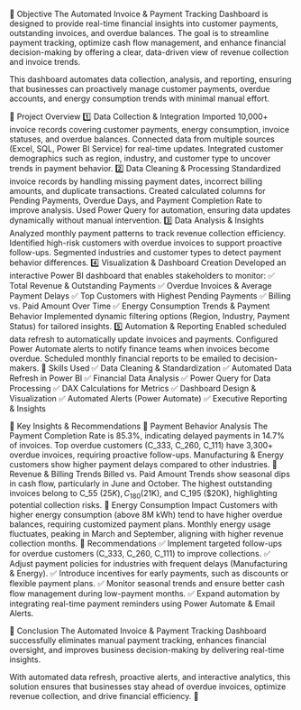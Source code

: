 📌 Objective
The Automated Invoice & Payment Tracking Dashboard is designed to provide real-time financial insights into customer payments, outstanding invoices, and overdue balances. The goal is to streamline payment tracking, optimize cash flow management, and enhance financial decision-making by offering a clear, data-driven view of revenue collection and invoice trends.

This dashboard automates data collection, analysis, and reporting, ensuring that businesses can proactively manage customer payments, overdue accounts, and energy consumption trends with minimal manual effort.

📍 Project Overview
1️⃣ Data Collection & Integration
Imported 10,000+ invoice records covering customer payments, energy consumption, invoice statuses, and overdue balances.
Connected data from multiple sources (Excel, SQL, Power BI Service) for real-time updates.
Integrated customer demographics such as region, industry, and customer type to uncover trends in payment behavior.
2️⃣ Data Cleaning & Processing
Standardized invoice records by handling missing payment dates, incorrect billing amounts, and duplicate transactions.
Created calculated columns for Pending Payments, Overdue Days, and Payment Completion Rate to improve analysis.
Used Power Query for automation, ensuring data updates dynamically without manual intervention.
3️⃣ Data Analysis & Insights
Analyzed monthly payment patterns to track revenue collection efficiency.
Identified high-risk customers with overdue invoices to support proactive follow-ups.
Segmented industries and customer types to detect payment behavior differences.
4️⃣ Visualization & Dashboard Creation
Developed an interactive Power BI dashboard that enables stakeholders to monitor:
✅ Total Revenue & Outstanding Payments
✅ Overdue Invoices & Average Payment Delays
✅ Top Customers with Highest Pending Payments
✅ Billing vs. Paid Amount Over Time
✅ Energy Consumption Trends & Payment Behavior
Implemented dynamic filtering options (Region, Industry, Payment Status) for tailored insights.
5️⃣ Automation & Reporting
Enabled scheduled data refresh to automatically update invoices and payments.
Configured Power Automate alerts to notify finance teams when invoices become overdue.
Scheduled monthly financial reports to be emailed to decision-makers.
📌 Skills Used
✅ Data Cleaning & Standardization
✅ Automated Data Refresh in Power BI
✅ Financial Data Analysis
✅ Power Query for Data Processing
✅ DAX Calculations for Metrics
✅ Dashboard Design & Visualization
✅ Automated Alerts (Power Automate)
✅ Executive Reporting & Insights

📍 Key Insights & Recommendations
🔹 Payment Behavior Analysis
The Payment Completion Rate is 85.3%, indicating delayed payments in 14.7% of invoices.
Top overdue customers (C_333, C_260, C_111) have 3,300+ overdue invoices, requiring proactive follow-ups.
Manufacturing & Energy customers show higher payment delays compared to other industries.
🔹 Revenue & Billing Trends
Billed vs. Paid Amount Trends show seasonal dips in cash flow, particularly in June and October.
The highest outstanding invoices belong to C_55 ($25K), C_180 ($21K), and C_195 ($20K), highlighting potential collection risks.
🔹 Energy Consumption Impact
Customers with higher energy consumption (above 8M kWh) tend to have higher overdue balances, requiring customized payment plans.
Monthly energy usage fluctuates, peaking in March and September, aligning with higher revenue collection months.
📌 Recommendations
✅ Implement targeted follow-ups for overdue customers (C_333, C_260, C_111) to improve collections.
✅ Adjust payment policies for industries with frequent delays (Manufacturing & Energy).
✅ Introduce incentives for early payments, such as discounts or flexible payment plans.
✅ Monitor seasonal trends and ensure better cash flow management during low-payment months.
✅ Expand automation by integrating real-time payment reminders using Power Automate & Email Alerts.

📌 Conclusion
The Automated Invoice & Payment Tracking Dashboard successfully eliminates manual payment tracking, enhances financial oversight, and improves business decision-making by delivering real-time insights.

With automated data refresh, proactive alerts, and interactive analytics, this solution ensures that businesses stay ahead of overdue invoices, optimize revenue collection, and drive financial efficiency. 🚀
